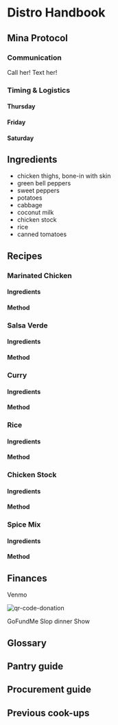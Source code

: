 # Distro Handbook

## Mina Protocol
### Communication
Call her! Text her!
### Timing & Logistics
#### Thursday
#### Friday
#### Saturday

## Ingredients

+ chicken thighs, bone-in with skin
+ green bell peppers
+ sweet peppers
+ potatoes
+ cabbage
+ coconut milk
+ chicken stock
+ rice
+ canned tomatoes

## Recipes

### Marinated Chicken
#### Ingredients
#### Method

### Salsa Verde
#### Ingredients
#### Method

### Curry
#### Ingredients
#### Method

### Rice
#### Ingredients
#### Method

### Chicken Stock
#### Ingredients
#### Method

### Spice Mix
#### Ingredients
#### Method

## Finances
Venmo

![qr-code-donation](images/swampdog-distro-qr.svg)

GoFundMe
Slop dinner
Show

## Glossary

## Pantry guide

## Procurement guide

## Previous cook-ups
